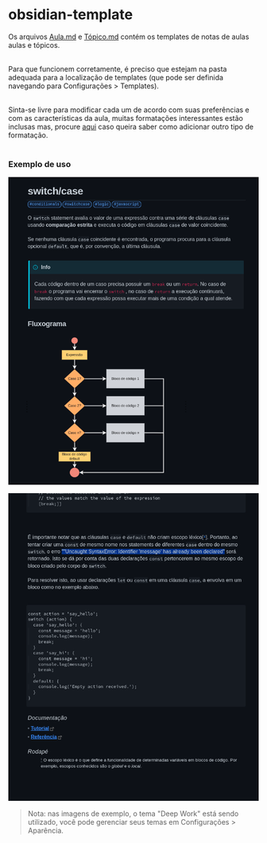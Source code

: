 # obsidian-template



Os arquivos [Aula.md](https://github.com/klsavelino/obsidian-template/blob/main/Aula.md) e [Tópico.md](https://github.com/klsavelino/obsidian-template/blob/main/T%C3%B3pico.md) contém os templates de notas de aulas aulas e tópicos. <br><br>



Para que funcionem corretamente, é preciso que estejam na pasta adequada para a localização de templates (que pode ser definida navegando para Configurações > Templates). <br> <br>



Sinta-se livre para modificar cada um de acordo com suas preferências e com as características da aula, muitas formatações interessantes estão inclusas mas, procure [aqui](https://help.obsidian.md/How+to/Format+your+notes) caso queira saber como adicionar outro tipo de formatação. <br><br>



### Exemplo de uso

![Tópico](/exemplos/topic-example1.png)

![Tópico](/exemplos/topic-example2.png)

>Nota: nas imagens de exemplo, o tema "Deep Work" está sendo utilizado, você pode gerenciar seus temas em Configurações > Aparência.
